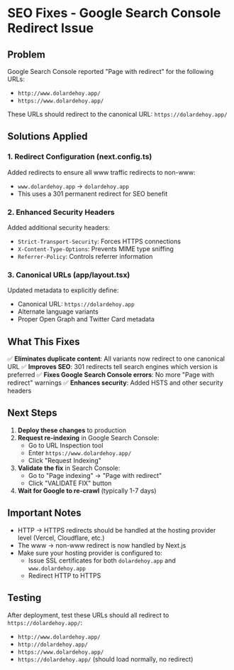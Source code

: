 # SEO Fixes - Google Search Console Redirect Issue

## Problem
Google Search Console reported "Page with redirect" for the following URLs:
- `http://www.dolardehoy.app/`
- `https://www.dolardehoy.app/`

These URLs should redirect to the canonical URL: `https://dolardehoy.app/`

## Solutions Applied

### 1. Redirect Configuration (next.config.ts)
Added redirects to ensure all www traffic redirects to non-www:
- `www.dolardehoy.app` → `dolardehoy.app`
- This uses a 301 permanent redirect for SEO benefit

### 2. Enhanced Security Headers
Added additional security headers:
- `Strict-Transport-Security`: Forces HTTPS connections
- `X-Content-Type-Options`: Prevents MIME type sniffing
- `Referrer-Policy`: Controls referrer information

### 3. Canonical URLs (app/layout.tsx)
Updated metadata to explicitly define:
- Canonical URL: `https://dolardehoy.app`
- Alternate language variants
- Proper Open Graph and Twitter Card metadata

## What This Fixes

✅ **Eliminates duplicate content**: All variants now redirect to one canonical URL
✅ **Improves SEO**: 301 redirects tell search engines which version is preferred
✅ **Fixes Google Search Console errors**: No more "Page with redirect" warnings
✅ **Enhances security**: Added HSTS and other security headers

## Next Steps

1. **Deploy these changes** to production
2. **Request re-indexing** in Google Search Console:
   - Go to URL Inspection tool
   - Enter `https://www.dolardehoy.app/`
   - Click "Request Indexing"
3. **Validate the fix** in Search Console:
   - Go to "Page indexing" → "Page with redirect"
   - Click "VALIDATE FIX" button
4. **Wait for Google to re-crawl** (typically 1-7 days)

## Important Notes

- HTTP → HTTPS redirects should be handled at the hosting provider level (Vercel, Cloudflare, etc.)
- The www → non-www redirect is now handled by Next.js
- Make sure your hosting provider is configured to:
  - Issue SSL certificates for both `dolardehoy.app` and `www.dolardehoy.app`
  - Redirect HTTP to HTTPS

## Testing

After deployment, test these URLs should all redirect to `https://dolardehoy.app/`:
- `http://www.dolardehoy.app/`
- `http://dolardehoy.app/`
- `https://www.dolardehoy.app/`
- `https://dolardehoy.app/` (should load normally, no redirect)
